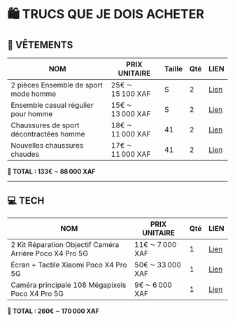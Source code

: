 
# 🛍️ TRUCS QUE JE DOIS ACHETER

## 👕 VÊTEMENTS

| NOM                                      | PRIX UNITAIRE         | Taille | Qté | LIEN  |
|------------------------------------------|------------------------|--------|-----|-------|
| 2 pièces Ensemble de sport mode homme    | 25€ ⁓ 15 100 XAF       | S      | 2   | [Lien](https://fr.shein.com/2pcs-Men-s-Fashion-Patchwork-Design-Sports-Set-Casual-Short-Sleeve-Polo-Shirt-Long-Pants-Pullover-Sportswear-Outfit-p-69009236.html?src_identifier=st%3D2%60sc%3D2%20piece%20homme%60sr%3D0%60ps%3D1&src_module=search&src_tab_page_id=page_risk_crawler_block1747503672783&pageListType=4&imgRatio=3-4&pageListType=4&main_attr=27_379&mallCode=1) |
| Ensemble casual régulier pour homme      | 15€ ⁓ 13 000 XAF       | S      | 2   | [Lien](https://fr.shein.com/2pcs-Men-Contrast-Color-Button-Up-Short-Sleeve-Shirt-And-Drawstring-Plain-Long-Pants-Casual-Regular-Suit-For-Spring-Summer-p-63334796.html?src_identifier=st%3D4%60sc%3DEnsemble%20Homme%20Classe%60sr%3D0%60ps%3D1&src_module=search&src_tab_page_id=page_search1747502011729&pageListType=4&imgRatio=3-4&pageListType=4&main_attr=27_334&mallCode=1) |
| Chaussures de sport décontractées homme  | 18€ ⁓ 11 000 XAF       | 41     | 2   | [Lien](https://fr.shein.com/Men-s-Casual-Sport-Trainers-Skateboard-Sneakers-Non-Slip-College-Student-Sports-Skateboarding-Shoes-White-Versatile-For-All-Seasons-p-61701766.html?&main_attr=27_739&mallCode=1) |
| Nouvelles chaussures chaudes             | 17€ ⁓ 11 000 XAF       | 41     | 2   | [Lien](https://fr.shein.com/Hot-New-Shoes-Men-Breathable-Leisure-Shoes-For-Men-Lightweight-Flat-Casual-Canvas-Sneaker-Men-p-52032233.html?&main_attr=27_379&mallCode=1) |

**🧾 TOTAL : 133€ ⁓ 88 000 XAF**

---

## 💻 TECH

| NOM                                                                     | PRIX UNITAIRE        | Qté | LIEN  |
|--------------------------------------------------------------------------|-----------------------|-----|-------|
| 2 Kit Réparation Objectif Caméra Arrière Poco X4 Pro 5G             | 11€ ⁓ 7 000 XAF       | 1   | [Lien](https://www.amazon.fr/iStable-R%C3%A9paration-Objectif-Compatible-Lentille/dp/B0CPPF2MR9?__mk_fr_FR=%C3%85M%C3%85%C5%BD%C3%95%C3%91&crid=2I6I5UO6WAI8G&dib=eyJ2IjoiMSJ9.OOUNH4GSYKlgF_mfep6ggH_0BbT8CY0ZGtbFRfbxBaChsIQblYrIZErYRTN8lVJPru15Jwe7MZR8oqg3Z1xR7t4a_YpOG2fzxatb51bchLgss2bu4bocTdBIhhq1KByuV_AxnDpQywC8xmXWZrskii_ZgfALh1h5X7SGUwDt0h1Crt4eF6caQOZUlTh2QYUZZhreSvpqZf_QphPvZjouLiVB-y2rIC5C3bL-qJXD46Ev8_Dbbe9Dxj1EhuOcPT06J0JWVxgBrEm-kFzxwPovTiSdw6YCBe9YohuKTeBmiuk.JIh2p1JBoJP-c-VksMKnwEuqwiAcc3s-E6NwuwjPLOU&dib_tag=se&keywords=poco%2Bx4%2Bpro%2B5g%2Bcamera&qid=1747507448&sprefix=poco%2Bx4%2Bpro%2B5g%2B%C3%A9cran%2Caps%2C1060&sr=8-6&th=1) |
| Écran + Tactile Xiaomi Poco X4 Pro 5G                                   | 50€ ⁓ 33 000 XAF      | 1   | [Lien](https://www.fnac.com/mp50932975/Ecran-Tactile-Xiaomi-Poco-X4-Pro-5G-Option-OLED/w-4) |
| Caméra principale 108 Mégapixels Poco X4 Pro 5G                          | 9€ ⁓ 6 000 XAF        | 1   | [Lien](https://www.brico-phone.com/33857-camera-principale-108-megapixels-pour-redmi-note-11-pro-5g-et-poco-x4-pro-5g.html) |

**🧾 TOTAL : 260€ ⁓ 170 000 XAF**
